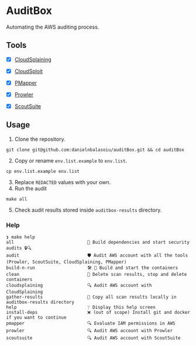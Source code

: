 # AuditBox

Automating the AWS auditing process.

## Tools

- [x] [CloudSplaining](https://github.com/salesforce/cloudsplaining)
- [x] [CloudSploit](https://github.com/aquasecurity/cloudsploit)
- [x] [PMapper](https://github.com/nccgroup/PMapper)
- [x] [Prowler](https://github.com/prowler-cloud/prowler)
- [x] [ScoutSuite](https://github.com/nccgroup/ScoutSuite)


## Usage

1. Clone the repository.

```shell
git clone git@github.com:danielnbalasoiu/auditBox.git && cd auditBox
```

2. Copy or rename `env.list.example` to `env.list`.

```shell
cp env.list.example env.list
```

3. Replace `REDACTED` values with your own.
4. Run the audit

```shell
make all
```

5. Check audit results stored inside `auditbox-results` directory.

### Help

```shell
❯ make help
all                            🚀 Build dependencies and start security audits 🔒🔍
audit                          🛡️ Audit AWS account with all the tools (Prowler, ScoutSuite, CloudSplaining, PMapper)
build-n-run                    🛠️ 🐳 Build and start the containers
clean                          🧹 Delete scan results, stop and delete containers
cloudsplaining                 🔍 Audit AWS account with CloudSplaining
gather-results                 💾 Copy all scan results locally in auditbox-results directory
help                           ❔ Display this help screen
install-deps                   ❌ (out of scope) Install git and docker if you want to continue
pmapper                        🔍 Evaluate IAM permissions in AWS
prowler                        🔍 Audit AWS account with Prowler
scoutsuite                     🔍 Audit AWS account with ScoutSuite
```


